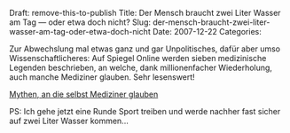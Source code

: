 Draft: remove-this-to-publish
Title: Der Mensch braucht zwei Liter Wasser am Tag — oder etwa doch nicht?
Slug: der-mensch-braucht-zwei-liter-wasser-am-tag-oder-etwa-doch-nicht
Date: 2007-12-22
Categories:

Zur Abwechslung mal etwas ganz und gar Unpolitisches, dafür aber umso Wissenschaftlicheres: Auf Spiegel Online werden sieben medizinische Legenden beschrieben, an welche, dank millionenfacher Wiederholung, auch manche Mediziner glauben. Sehr lesenswert!

[Mythen, an die selbst Mediziner glauben](http://www.spiegel.de/wissenschaft/mensch/0,1518,525056,00.html)

PS: Ich gehe jetzt eine Runde Sport treiben und werde nachher fast sicher auf zwei Liter Wasser kommen...
